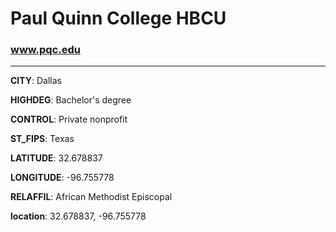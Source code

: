 # Paul Quinn College HBCU
### www.pqc.edu
---
**CITY**: Dallas

**HIGHDEG**: Bachelor's degree

**CONTROL**: Private nonprofit

**ST_FIPS**: Texas

**LATITUDE**: 32.678837

**LONGITUDE**: -96.755778

**RELAFFIL**: African Methodist Episcopal

**location**: 32.678837, -96.755778